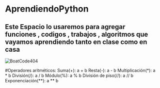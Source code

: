 # AprendiendoPython
 ## Este Espacio lo usaremos para agregar funciones , codigos , trabajos , algoritmos que vayamos aprendiendo tanto en clase como en casa
![BoatCode404](https://github.com/BoatCode404/AprendiendoPython/assets/166348131/a52d78eb-8861-4774-92a6-ca231b6feedc)
<!--
#Comience creando un archivo nuevo o cargando un archivo existente . Recomendamos que cada repositorio incluya README , LICENSE y .gitignore .
-->

#Operadores aritméticos:
Suma(+): a + b
Resta(-): a - b
Multiplicación(*): a * b
División(/): a / b
Módulo(%): a % b
División de piso(//): a // b
Exponenciación(**): a ** b
